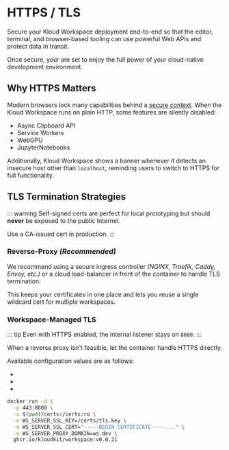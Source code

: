 # HTTPS / TLS

Secure your Kloud Workspace deployment end-to-end so that the editor, terminal, and
browser-based tooling can use powerful Web APIs and protect data in transit.

Once secure, your are set to enjoy the full power of your cloud-native development
environment.

## Why HTTPS Matters

Modern browsers lock many capabilities behind a [secure context][moz].
When the Kloud Workspace runs on plain HTTP, some features are silently disabled:

- Async Clipboard API
- Service Workers
- WebGPU
- JupyterNotebooks

Additionally, Kloud Workspace shows a banner whenever it detects an insecure host other
than `localhost`, reminding users to switch to HTTPS for full functionality.

## TLS Termination Strategies

::: warning
Self-signed certs are perfect for local prototyping but should **never** be exposed to the
public Internet.

Use a CA-issued cert in production.
:::

### Reverse-Proxy *(Recommended)*

We recommend using a secure ingress controller *(NGINX, Traefik, Caddy, Envoy, etc.)* or
a cloud load-balancer in front of the container to handle TLS termination:

This keeps your certificates in one place and lets you reuse a single wildcard cert for
multiple workspaces.

### Workspace-Managed TLS

::: tip
Even with HTTPS enabled, the internal listener stays on `8080`.
:::

When a reverse proxy isn't feasible, let the container handle HTTPS directly.

Available configuration values are as follows:

- <EnvVar group="server" name="ssl_cert" />
- <EnvVar group="server" name="ssl_key" />
- <EnvVar group="server" name="ssl_hosts" />

```sh
docker run -d \
  -p 443:8080 \
  -v $(pwd)/certs:/certs:ro \
  -e WS_SERVER_SSL_KEY=/certs/tls.key \
  -e WS_SERVER_SSL_CERT="-----BEGIN CERTIFICATE-----..." \
  -e WS_SERVER_PROXY_DOMAIN=ws.dev \
  ghcr.io/kloudkit/workspace:v0.0.21
```

[moz]: https://developer.mozilla.org/en-US/docs/Web/Security/Secure_Contexts/features_restricted_to_secure_contexts
